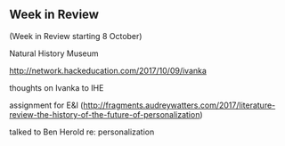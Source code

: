 ## Week in Review

(Week in Review starting 8 October)

Natural History Museum

http://network.hackeducation.com/2017/10/09/ivanka

thoughts on Ivanka to IHE

assignment for E&I (http://fragments.audreywatters.com/2017/literature-review-the-history-of-the-future-of-personalization)

talked to Ben Herold re: personalization
